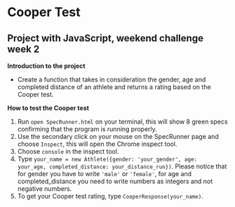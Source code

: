 # Cooper Test

## Project with JavaScript, weekend challenge week 2

**Introduction to the project**

* Create a function that takes in consideration the gender, age and completed distance
of an athlete and returns a rating based on the Cooper test.

**How to test the Cooper test**

1. Run `open SpecRunner.html` on your terminal, this will show 8 green specs confirming
that the program is running properly.
2. Use the secondary click on your mouse on the SpecRunner page and choose `Inspect`,
this will open the Chrome inspect tool.
3. Choose `console` in the inspect tool.
4. Type `your_name = new Athlete({gender: 'your_gender', age: your_age, completed_distance: your_distance_run})`. Please notice that for gender you have to write `'male'` or `'female'`, for age and completed_distance you need to write numbers as integers and not negative numbers.
5. To get your Cooper test rating, type `CooperResponse(your_name)`.
